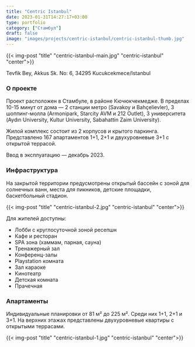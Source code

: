 ```yaml
---
title: "Centric Istanbul"
date: 2023-01-31T14:27:17+03:00
type: portfolio
category: ["Стамбул"]
draft: false
image: "images/projects/centric-istanbul/centric-istanbul-thumb.jpg"
---
```


{{< img-post "title" "centric-istanbul-main.jpg" "centric-istanbul" "center">}}

Tevfik Bey, Akkus Sk. No: 6, 34295 Kucukcekmece/Istanbul

### О проекте

Проект расположен в Стамбуле, в районе Кючюкчекмедже. 
В пределах 10-15 минут от дома — 2 станции метро (Savakoy и Bahçelievler), 3 шоппинг-молла (Armonipark, Starcity AVM и 212 Outlet), 3 университета (Aydın University, Kultur University, Sabahattin Zaim University).

Жилой комплекс состоит из 2 корпусов и крытого паркинга. 
Представлено 167 апартаментов 1+1, 2+1 и двухуровневые 3+1 с открытой террасой.

Ввод в эксплуатацию — декабрь 2023.

### Инфраструктура 

На закрытой территории предусмотрены открытый бассейн с зоной для солнечных ванн, места для пикников, детские площадки, баскетбольный стадион.

{{< img-post "title" "centric-istanbul-2.jpg" "centric-istanbul" "center">}}

Для жителей доступны:
- Лобби с круглосуточной зоной ресепшн
- Кафе и ресторан
- SPA зона (хаммам, парная, сауна)
- Тренажерный зал 
- Конференц-залы
- Playstation комната
- Зал караоке
- Кинотеатр
- Детская комната
- Прачечная


### Апартаменты

Индивидуальные планировки от 81 м² до 225 м². Среди них 1+1, 2+1 и 3+1. На верхних этажах представлены двухуровневые квартиры с открытыми террасами. 

{{< img-post "title" "centric-istanbul-1.jpg" "centric-istanbul" "center">}}


